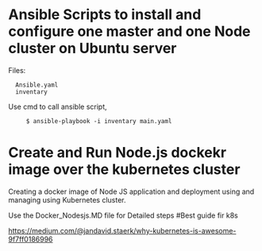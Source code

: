 # Ansible Scripts to install and configure one master and one Node cluster on Ubuntu server
   
   Files:
   
      Ansible.yaml
      inventary
      
Use cmd to call ansible script, 
         
         $ ansible-playbook -i inventary main.yaml
       
# Create and Run Node.js dockekr image over the kubernetes cluster 
Creating a docker image of Node JS application and deployment using and managing using  Kubernetes cluster.

Use the Docker_Nodesjs.MD file for Detailed steps
#Best guide fir k8s

https://medium.com/@jandavid.staerk/why-kubernetes-is-awesome-9f7ff0186996
